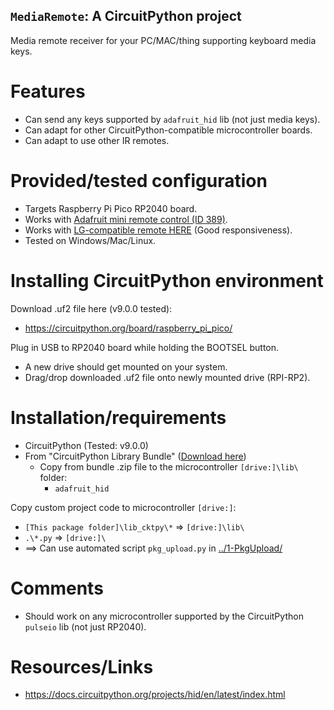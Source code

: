 [CPY_LIBS]: <https://circuitpython.org/libraries>
[LG_IRRMT_COMPAT]: <https://www.amazon.ca/dp/B0BHT5BW41>
[ADA_IRRMT]: <https://www.adafruit.com/product/389>
## `MediaRemote`: A CircuitPython project
<!----------------------------------------------------------------------------->
Media remote receiver for your PC/MAC/thing supporting keyboard media keys.

# Features
<!----------------------------------------------------------------------------->
- Can send any keys supported by `adafruit_hid` lib (not just media keys).
- Can adapt for other CircuitPython-compatible microcontroller boards.
- Can adapt to use other IR remotes.

# Provided/tested configuration
<!----------------------------------------------------------------------------->
- Targets Raspberry Pi Pico RP2040 board.
- Works with [Adafruit mini remote control (ID 389)][ADA_IRRMT].
- Works with [LG-compatible remote HERE][LG_IRRMT_COMPAT] (Good responsiveness).
- Tested on Windows/Mac/Linux.

# Installing CircuitPython environment
Download .uf2 file here (v9.0.0 tested):
- <https://circuitpython.org/board/raspberry_pi_pico/>

Plug in USB to RP2040 board while holding the BOOTSEL button.
- A new drive should get mounted on your system.
- Drag/drop downloaded .uf2 file onto newly mounted drive (RPI-RP2).

# Installation/requirements
<!----------------------------------------------------------------------------->
- CircuitPython (Tested: v9.0.0)
- From "CircuitPython Library Bundle" ([Download here][CPY_LIBS])
  - Copy from bundle .zip file to the microcontroller `[drive:]\lib\` folder:
    - `adafruit_hid`

Copy custom project code to microcontroller `[drive:]`:
- `[This package folder]\lib_cktpy\*` => `[drive:]\lib\`
- `.\*.py` => `[drive:]\`
- ==> Can use automated script `pkg_upload.py` in [../1-PkgUpload/](../1-PkgUpload/)

# Comments
<!----------------------------------------------------------------------------->
- Should work on any microcontroller supported by the CircuitPython `pulseio` lib (not just RP2040).

# Resources/Links
<!----------------------------------------------------------------------------->
- <https://docs.circuitpython.org/projects/hid/en/latest/index.html>
